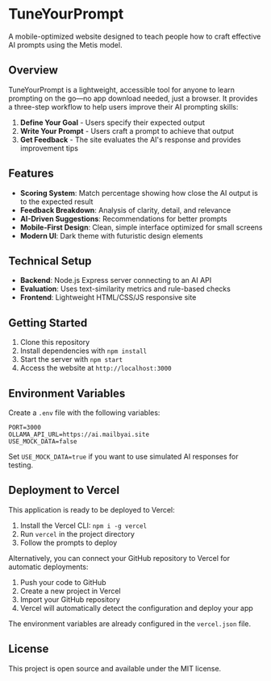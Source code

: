 # TuneYourPrompt

A mobile-optimized website designed to teach people how to craft effective AI prompts using the Metis model.

## Overview

TuneYourPrompt is a lightweight, accessible tool for anyone to learn prompting on the go—no app download needed, just a browser. It provides a three-step workflow to help users improve their AI prompting skills:

1. **Define Your Goal** - Users specify their expected output
2. **Write Your Prompt** - Users craft a prompt to achieve that output
3. **Get Feedback** - The site evaluates the AI's response and provides improvement tips

## Features

- **Scoring System**: Match percentage showing how close the AI output is to the expected result
- **Feedback Breakdown**: Analysis of clarity, detail, and relevance
- **AI-Driven Suggestions**: Recommendations for better prompts
- **Mobile-First Design**: Clean, simple interface optimized for small screens
- **Modern UI**: Dark theme with futuristic design elements

## Technical Setup

- **Backend**: Node.js Express server connecting to an AI API
- **Evaluation**: Uses text-similarity metrics and rule-based checks
- **Frontend**: Lightweight HTML/CSS/JS responsive site

## Getting Started

1. Clone this repository
2. Install dependencies with `npm install`
3. Start the server with `npm start`
4. Access the website at `http://localhost:3000`

## Environment Variables

Create a `.env` file with the following variables:

```
PORT=3000
OLLAMA_API_URL=https://ai.mailbyai.site
USE_MOCK_DATA=false
```

Set `USE_MOCK_DATA=true` if you want to use simulated AI responses for testing.

## Deployment to Vercel

This application is ready to be deployed to Vercel:

1. Install the Vercel CLI: `npm i -g vercel`
2. Run `vercel` in the project directory
3. Follow the prompts to deploy

Alternatively, you can connect your GitHub repository to Vercel for automatic deployments:

1. Push your code to GitHub
2. Create a new project in Vercel
3. Import your GitHub repository
4. Vercel will automatically detect the configuration and deploy your app

The environment variables are already configured in the `vercel.json` file.

## License

This project is open source and available under the MIT license. 